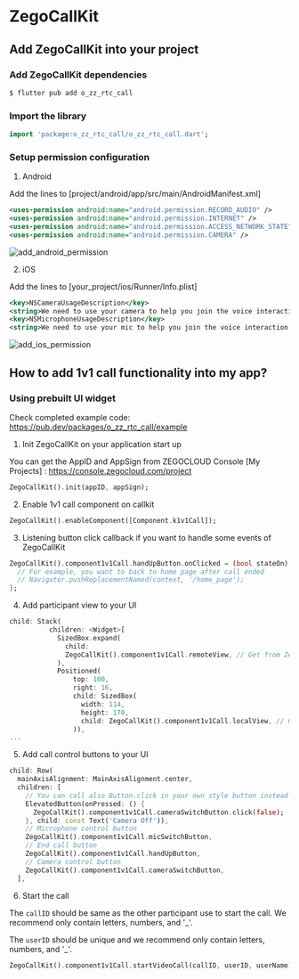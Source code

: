 # ZegoCallKit

## Add ZegoCallKit into your project

### Add ZegoCallKit dependencies
```bash
$ flutter pub add o_zz_rtc_call
```

### Import the library
```dart
import 'package:o_zz_rtc_call/o_zz_rtc_call.dart';
```

### Setup permission configuration

1. Android
   
Add the lines to [project/android/app/src/main/AndroidManifest.xml]
```xml
<uses-permission android:name="android.permission.RECORD_AUDIO" />
<uses-permission android:name="android.permission.INTERNET" />
<uses-permission android:name="android.permission.ACCESS_NETWORK_STATE" />
<uses-permission android:name="android.permission.CAMERA" />
```
![add_android_permission](https://user-images.githubusercontent.com/5242852/173782994-56139dd3-ce83-48ea-ae21-e01e359813ef.gif)


2. iOS
   
Add the lines to [your_project/ios/Runner/Info.plist]
```xml
<key>NSCameraUsageDescription</key>
<string>We need to use your camera to help you join the voice interaction.</string>
<key>NSMicrophoneUsageDescription</key>
<string>We need to use your mic to help you join the voice interaction.</string>
```
![add_ios_permission](https://user-images.githubusercontent.com/5242852/173783331-7e3a3849-0265-424d-84a1-05022458471a.gif)


## How to add 1v1 call functionality into my app?

### Using prebuilt UI widget

Check completed example code: https://pub.dev/packages/o_zz_rtc_call/example

1. Init ZegoCallKit on your application start up

You can get the AppID and AppSign from ZEGOCLOUD Console [My Projects] : https://console.zegocloud.com/project
```dart
ZegoCallKit().init(appID, appSign);
```
2. Enable 1v1 call component on callkit
```dart
ZegoCallKit().enableComponent([Component.k1v1Call]);
```
3. Listening button click callback if you want to handle some events of ZegoCallKit
```dart
ZegoCallKit().component1v1Call.handUpButton.onClicked = (bool stateOn) {
  // For example, you want to back to home page after call ended
  // Navigator.pushReplacementNamed(context, '/home_page');
};
```
4. Add participant view to your UI
```dart
child: Stack(
          children: <Widget>[
            SizedBox.expand(
              child:
              ZegoCallKit().component1v1Call.remoteView, // Get from ZegoCallKit
            ),
            Positioned(
                top: 100,
                right: 16,
                child: SizedBox(
                  width: 114,
                  height: 170,
                  child: ZegoCallKit().component1v1Call.localView, // Get from ZegoCallKit
                )),
...
```
5. Add call control buttons to your UI
```dart
child: Row(
  mainAxisAlignment: MainAxisAlignment.center,
  children: [
    // You can call also Button.click in your own style button instead using the prebuilt button provided by the ZegoCallKit.
    ElevatedButton(onPressed: () {
      ZegoCallKit().component1v1Call.cameraSwitchButton.click(false);
    }, child: const Text('Camera Off')),
    // Microphone control button
    ZegoCallKit().component1v1Call.micSwitchButton,
    // End call button
    ZegoCallKit().component1v1Call.handUpButton,
    // Camera control button
    ZegoCallKit().component1v1Call.cameraSwitchButton,
  ],
```
6. Start the call

The `callID` should be same as the other participant use to start the call. We recommend only contain letters, numbers, and '\_\'.

The `userID` should be unique and we recommend only contain letters, numbers, and '\_\'.
```dart
ZegoCallKit().component1v1Call.startVideoCall(callID, userID, userName);
```




